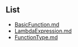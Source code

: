 ## List

- [BasicFunction.md](BasicFunction.md)
- [LambdaExpression.md](LambdaExpression.md)
- [FunctionType.md](FunctionType.md)
